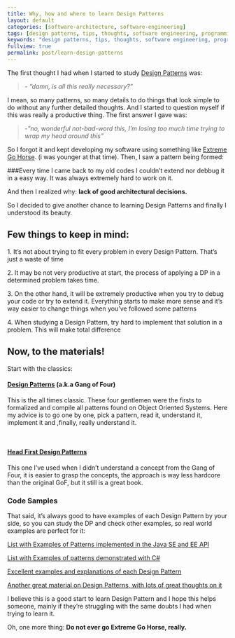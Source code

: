 ```yaml
---
title: Why, how and where to learn Design Patterns
layout: default
categories: [software-architecture, software-engineering]
tags: [design patterns, tips, thoughts, software engineering, programming]
keywords: "design patterns, tips, thoughts, software engineering, programming"
fullview: true
permalink: post/learn-design-patterns
---
```


The first thought I had when I started to study [Design Patterns](http://en.wikipedia.org/wiki/Software_design_pattern) was:

>_- “damn, is all this really necessary?”_	

I mean, so many patterns, so many details to do things that look simple to do without any further detailed thoughts. And I started to question myself if this was really a productive thing. The first answer I gave was:

>_-”no, *wonderful not-bad-word* this, I’m losing too much time trying to wrap my head around this”_

<!--more-->

So I forgot it and kept developing my software using something like [Extreme Go Horse](https://gist.github.com/banaslee/4147370#file-xgh-en-txt). (i was younger at that time). Then, I saw a pattern being formed:

###Every time I came back to my old codes I couldn’t extend nor debbug it in a easy way. It was always extremely hard to work on it.

And then I realized why: **lack of good architectural decisions.**

So I decided to give another chance to learning Design Patterns and finally I understood its beauty.

## Few things to keep in mind:

1\. It’s not about trying to fit every problem in every Design Pattern. That’s just a waste of time

2\. It may be not very productive at start, the process of applying a DP in a determined problem takes time.

3\. On the other hand, it will be extremely productive when you try to debug your code or try to extend it. Everything starts to make more sense and it’s way easier to change things when you’ve followed some patterns

4\. When studying a Design Pattern, try hard to implement that solution in a problem. This will make total difference

## Now, to the materials!

Start with the classics:

#### [Design Patterns](http://www.amazon.com/Design-Patterns-Object-Oriented-Professional-Computing/dp/0201634988) (a.k.a Gang of Four)

This is the all times classic. These four gentlemen were the firsts to formalized and compile all patterns found on Object Oriented Systems. Here my advice is to go one by one, pick a pattern, read it, understand it, implement it and ,finally, really understand it.

&nbsp;

#### [Head First Design Patterns](http://www.amazon.com/Head-First-Design-Patterns-Freeman/dp/0596007124)

This one I’ve used when I didn’t understand a concept from the Gang of Four, it is easier to grasp the concepts, the approach is way less hardcore than the original GoF, but it still is a great book.

### Code Samples

That said, it’s always good to have examples of each Design Pattern by your side, so you can study the DP and check other examples, so real world examples are perfect for it:

[List with Examples of Patterns implemented in the Java SE and EE API](http://stackoverflow.com/questions/1673841/examples-of-gof-design-patterns/2707195#2707195)

[List with Examples of patterns demonstrated with C#](http://www.dofactory.com/net/design-patterns)

[Excellent examples and explanations of each Design Pattern](http://sourcemaking.com/design_patterns)

[Another great material on Design Patterns, with lots of great thoughts on it](http://c2.com/cgi/wiki?PeopleProjectsAndPatterns)

I believe this is a good start to learn Design Pattern and I hope this helps someone, mainly if they’re struggling with the same doubts I had when trying to learn it.

Oh, one more thing: **Do not ever go Extreme Go Horse, really.**
